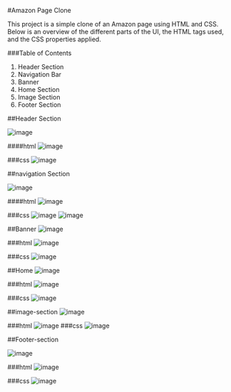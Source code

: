 #Amazon Page Clone

This project is a simple clone of an Amazon page using HTML and CSS. Below is an overview of the different parts of the UI, the HTML tags used, and the CSS properties applied.

###Table of Contents

1.	Header Section
2.	Navigation Bar
3.	Banner
4.	Home Section
5.	Image Section
6.	Footer Section

##Header Section

![image](https://github.com/Ujjwalsri03/Amazon-page/assets/113258551/1792fdb3-24ac-4a0f-b4dd-d7234aa68518)

####html
![image](https://github.com/Ujjwalsri03/Amazon-page/assets/113258551/df798425-0c9b-4e65-aed9-6b8812617d2c)

###css
![image](https://github.com/Ujjwalsri03/Amazon-page/assets/113258551/51e2e1f3-61b9-4a9c-bf35-49d7265dfc11)

##navigation Section

![image](https://github.com/Ujjwalsri03/Amazon-page/assets/113258551/833ca686-ff4c-43bb-a1f6-33cc9e8537a2)

####html
![image](https://github.com/Ujjwalsri03/Amazon-page/assets/113258551/0c544809-f98d-467a-84c2-bd3dbeadf153)

###css
![image](https://github.com/Ujjwalsri03/Amazon-page/assets/113258551/42ab05a6-075a-43b8-8b8c-eacea9bcdb79)
![image](https://github.com/Ujjwalsri03/Amazon-page/assets/113258551/0da9185d-6283-48a4-8b38-f0cab271ff66)



##Banner
![image](https://github.com/Ujjwalsri03/Amazon-page/assets/113258551/4fdf0f09-db5c-473c-bd53-b7e26c777c24)

###html
![image](https://github.com/Ujjwalsri03/Amazon-page/assets/113258551/aade0251-4b34-43d4-80fd-4537f3598980)

###css
![image](https://github.com/Ujjwalsri03/Amazon-page/assets/113258551/fcd7f823-0727-4b78-86bb-6fef497b9252)



##Home
![image](https://github.com/Ujjwalsri03/Amazon-page/assets/113258551/c24bed97-709b-4323-a285-d93ef46f65ee)

###html
![image](https://github.com/Ujjwalsri03/Amazon-page/assets/113258551/573e32c3-c193-448f-bd4a-55efa7b7a991)

###css
![image](https://github.com/Ujjwalsri03/Amazon-page/assets/113258551/d63c5966-02e8-4e9f-b034-582707a433d6)



##image-section
![image](https://github.com/Ujjwalsri03/Amazon-page/assets/113258551/00317e72-04b2-441d-8769-adb7f0521fee)

###html
![image](https://github.com/Ujjwalsri03/Amazon-page/assets/113258551/240b6c3e-5d1d-4d3d-9950-4ecf8a34b093)
###css
![image](https://github.com/Ujjwalsri03/Amazon-page/assets/113258551/2ccf3c81-50ab-422d-ace5-c8ab78dbc768)


##Footer-section

![image](https://github.com/Ujjwalsri03/Amazon-page/assets/113258551/e5782995-a1e7-43c3-a84f-32b5204506f5)

###html
![image](https://github.com/Ujjwalsri03/Amazon-page/assets/113258551/86ee7760-d8ee-472c-bf80-ad113e6b69c1)

###css
![image](https://github.com/Ujjwalsri03/Amazon-page/assets/113258551/960f72e9-6f84-4b16-b6c7-aedde03835a9)












